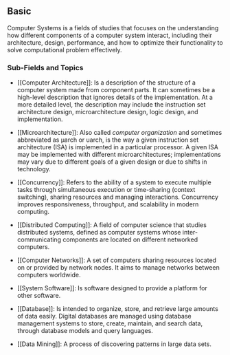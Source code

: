 ## Basic

Computer Systems is a fields of studies that focuses on the understanding how different components of a computer system interact, including their architecture, design, performance, and how to optimize their functionality to solve computational problem effectively.

### Sub-Fields and Topics

- [[Computer Architecture]]: Is a description of the structure of a computer system made from component parts. It can sometimes be a high-level description that ignores details of the implementation. At a more detailed level, the description may include the instruction set architecture design, microarchitecture design, logic design, and implementation.
	
- [[Microarchitecture]]: Also called *computer organization* and sometimes abbreviated as μarch or uarch, is the way a given instruction set architecture (ISA) is implemented in a particular processor. A given ISA may be implemented with different microarchitectures; implementations may vary due to different goals of a given design or due to shifts in technology.
	
- [[Concurrency]]: Refers to the ability of a system to execute multiple tasks through simultaneous execution or time-sharing (context switching), sharing resources and managing interactions. Concurrency improves responsiveness, throughput, and scalability in modern computing.
	
- [[Distributed Computing]]: A field of computer science that studies distributed systems, defined as computer systems whose inter-communicating components are located on different networked computers.
	
- [[Computer Networks]]: A set of computers sharing resources located on or provided by network nodes. It aims to manage networks between computers worldwide.
	
- [[System Software]]: Is software designed to provide a platform for other software.
	
- [[Database]]: Is intended to organize, store, and retrieve large amounts of data easily. Digital databases are managed using database management systems to store, create, maintain, and search data, through database models and query languages.
	
- [[Data Mining]]: A process of discovering patterns in large data sets. 
